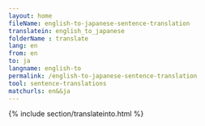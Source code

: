 ```yaml
---
layout: home
fileName: english-to-japanese-sentence-translation
translatein: english_to_japanese
folderName : translate
lang: en
from: en
to: ja
langname: english-to
permalink: /english-to-japanese-sentence-translation
tool: sentence-translations
matchurls: en&&ja
---
```

{% include section/translateinto.html %}
